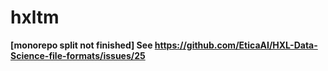 # hxltm
**[monorepo split not finished] See https://github.com/EticaAI/HXL-Data-Science-file-formats/issues/25**

<!--

> TODO:
> - re-add UNLICENSE
> - re-add dedicated tests with tox
> - documentation with one of the following:
>   - https://docs.antora.org/ / https://antora.org/
>   - https://github.com/manoelcampos/asciidoctor-ghpages-action
> - documentation that could be localized?
>   - https://github.com/OpenRefine/OpenRefine/issues/2273#issuecomment-574415046

-->
